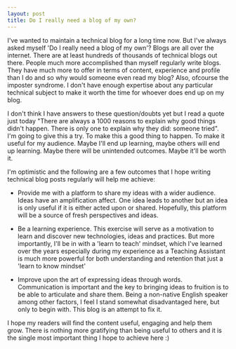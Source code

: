 ```yaml
---
layout: post
title: Do I really need a blog of my own?
---
```


I've wanted to maintain a technical blog for a long time now. But I've always asked myself 'Do I really need a blog of my own'?
Blogs are all over the internet. There are at least hundreds of thousands of technical blogs out there. People much more accomplished than myself regularly write blogs. They have much more to offer in terms of content, experience and profile than I do and so why would someone even read my blog? Also, ofcourse the imposter syndrome. I don't have enough expertise about any particular technical subject to make it worth the time for whoever does end up on my blog.

I don't think I have answers to these question/doubts yet but I read a quote just today "There are always a 1000 reasons to explain why good things didn't happen. There is only one to explain why they did: someone tried". I'm going to give this a try. To make this a good thing to happen. To make it useful for my audience. Maybe I'll end up learning, maybe others will end up learning. Maybe there will be unintended outcomes. Maybe it'll be worth it. 

I'm optimistic and the following are a few outcomes that I hope writing technical blog posts regularly will help me achieve:

* Provide me with a platform to share my ideas with a wider audience. Ideas have an amplification affect. One idea leads to another but an idea is only useful if it is either acted upon or shared. Hopefully, this platform will be a source of fresh perspectives and ideas. 

* Be a learning experience. This exercise will serve as a motivation to learn and discover new technologies, ideas and practices. But more importantly, I'll be in with a 'learn to teach' mindset, which I've learned over the years especially during my experience as a Teaching Assistant is much more powerful for both understanding and retention that just a 'learn to know mindset'

* Improve upon the art of expressing ideas through words. Communication is important and the key to bringing ideas to fruition is to be able to articulate and share them. Being a non-native English speaker among other factors, I feel I stand somewhat disadvantaged here, but only to begin with. This blog is an attempt to fix it.

I hope my readers will find the content useful, engaging and help them grow. There is nothing more gratifying than being useful to others and it is the single most important thing I hope to achieve here :)